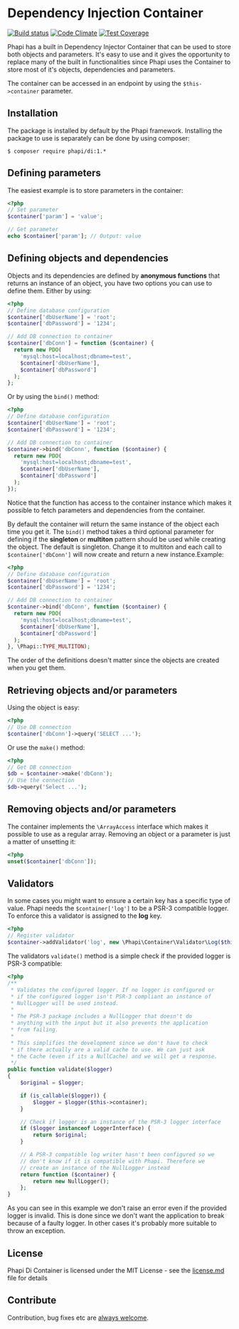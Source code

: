 # Dependency Injection Container

[![Build status](https://img.shields.io/travis/phapi/di.svg?style=flat-square)](https://travis-ci.org/phapi/di)
[![Code Climate](https://img.shields.io/codeclimate/github/phapi/di.svg?style=flat-square)](https://codeclimate.com/github/phapi/di)
[![Test Coverage](https://img.shields.io/codeclimate/coverage/github/phapi/di.svg?style=flat-square)](https://codeclimate.com/github/phapi/di/coverage)

Phapi has a built in Dependency Injector Container that can be used to store both objects and parameters. It's easy to use and it gives the opportunity to replace many of the built in functionalities since Phapi uses the Container to store most of it's objects, dependencies and parameters.

The container can be accessed in an endpoint by using the <code>$this->container</code> parameter.

## Installation
The package is installed by default by the Phapi framework. Installing the package to use is separately can be done by using composer:

```shell
$ composer require phapi/di:1.*
```



## Defining parameters
The easiest example is to store parameters in the container:
```php
<?php
// Set parameter
$container['param'] = 'value';

// Get parameter
echo $container['param']; // Output: value
```

## Defining objects and dependencies
Objects and its dependencies are defined by **anonymous functions** that returns an instance of an object, you have two options you can use to define them. Either by using:
```php
<?php
// Define database configuration
$container['dbUserName'] = 'root';
$container['dbPassword'] = '1234';

// Add DB connection to container
$container['dbConn'] = function ($container) {
  return new PDO(
    'mysql:host=localhost;dbname=test',
    $container['dbUserName'],
    $container['dbPassword']
  );
};
```

Or by using the <code>bind()</code> method:

```php
<?php
// Define database configuration
$container['dbUserName'] = 'root';
$container['dbPassword'] = '1234';

// Add DB connection to container
$container->bind('dbConn', function ($container) {
  return new PDO(
    'mysql:host=localhost;dbname=test',
    $container['dbUserName'],
    $container['dbPassword']
  );
});
```

Notice that the function has access to the container instance which makes it possible to fetch parameters and dependencies from the container.

By default the container will return the same instance of the object each time you get it. The <code>bind()</code> method takes a third optional parameter for defining if the **singleton** or **multiton** pattern should be used while creating the object. The default is singleton. Change it to multiton and each call to <code>$container['dbConn']</code> will now create and return a new instance.Example:

```php
<?php
// Define database configuration
$container['dbUserName'] = 'root';
$container['dbPassword'] = '1234';

// Add DB connection to container
$container->bind('dbConn', function ($container) {
  return new PDO(
    'mysql:host=localhost;dbname=test',
    $container['dbUserName'],
    $container['dbPassword']
  );
}, \Phapi::TYPE_MULTITON);
```

The order of the definitions doesn't matter since the objects are created when you get them.

## Retrieving objects and/or parameters
Using the object is easy:
```php
<?php
// Use DB connection
$container['dbConn']->query('SELECT ...');
```

Or use the <code>make()</code> method:
```php
<?php
// Get DB connection
$db = $container->make('dbConn');
// Use the connection
$db->query('Select ...');
```

## Removing objects and/or parameters
The container implements the <code>\ArrayAccess</code> interface which makes it possible to use as a regular array. Removing an object or a parameter is just a matter of unsetting it:

```php
<?php
unset($container['dbConn']);
```

## Validators
In some cases you might want to ensure a certain key has a specific type of value. Phapi needs the <code>$container['log']</code> to be a PSR-3 compatible logger. To enforce this a validator is assigned to the **log** key.

```php
<?php
// Register validator
$container->addValidator('log', new \Phapi\Container\Validator\Log($this));
```

The validators <code>validate()</code> method is a simple check if the provided logger is PSR-3 compatible:

```php
<?php
/**
 * Validates the configured logger. If no logger is configured or
 * if the configured logger isn't PSR-3 compliant an instance of
 * NullLogger will be used instead.
 *
 * The PSR-3 package includes a NullLogger that doesn't do
 * anything with the input but it also prevents the application
 * from failing.
 *
 * This simplifies the development since we don't have to check
 * if there actually are a valid cache to use. We can just ask
 * the Cache (even if its a NullCache) and we will get a response.
 */
public function validate($logger)
{
    $original = $logger;

    if (is_callable($logger)) {
        $logger = $logger($this->container);
    }

    // Check if logger is an instance of the PSR-3 logger interface
    if ($logger instanceof LoggerInterface) {
        return $original;
    }

    // A PSR-3 compatible log writer hasn't been configured so we
    // don't know if it is compatible with Phapi. Therefore we
    // create an instance of the NullLogger instead
    return function ($container) {
        return new NullLogger();
    };
}
```

As you can see in this example we don't raise an error even if the provided logger is invalid. This is done since we don't want the application to break because of a faulty logger. In other cases it's probably more suitable to throw an exception.

## License
Phapi Di Container is licensed under the MIT License - see the [license.md](https://github.com/phapi/di/blob/master/license.md) file for details

## Contribute
Contribution, bug fixes etc are [always welcome](https://github.com/phapi/di/issues/new).
